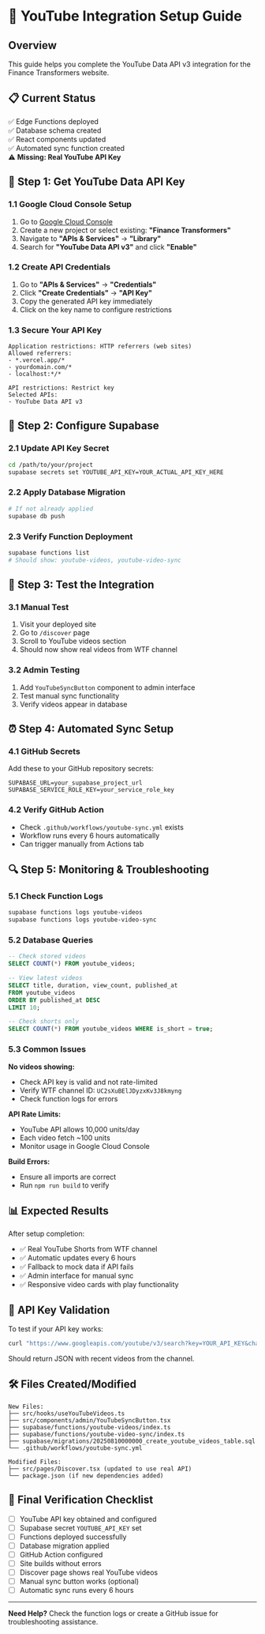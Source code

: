 # 🎥 YouTube Integration Setup Guide

## Overview
This guide helps you complete the YouTube Data API v3 integration for the Finance Transformers website.

## 📋 Current Status
✅ Edge Functions deployed  
✅ Database schema created  
✅ React components updated  
✅ Automated sync function created  
⚠️ **Missing: Real YouTube API Key**

## 🔑 Step 1: Get YouTube Data API Key

### 1.1 Google Cloud Console Setup
1. Go to [Google Cloud Console](https://console.cloud.google.com/)
2. Create a new project or select existing: **"Finance Transformers"**
3. Navigate to **"APIs & Services"** → **"Library"**
4. Search for **"YouTube Data API v3"** and click **"Enable"**

### 1.2 Create API Credentials  
1. Go to **"APIs & Services"** → **"Credentials"**
2. Click **"Create Credentials"** → **"API Key"**
3. Copy the generated API key immediately
4. Click on the key name to configure restrictions

### 1.3 Secure Your API Key
```
Application restrictions: HTTP referrers (web sites)
Allowed referrers:
- *.vercel.app/*
- yourdomain.com/*
- localhost:*/*

API restrictions: Restrict key
Selected APIs:
- YouTube Data API v3
```

## 🔧 Step 2: Configure Supabase

### 2.1 Update API Key Secret
```bash
cd /path/to/your/project
supabase secrets set YOUTUBE_API_KEY=YOUR_ACTUAL_API_KEY_HERE
```

### 2.2 Apply Database Migration
```bash
# If not already applied
supabase db push
```

### 2.3 Verify Function Deployment
```bash
supabase functions list
# Should show: youtube-videos, youtube-video-sync
```

## 🚀 Step 3: Test the Integration

### 3.1 Manual Test
1. Visit your deployed site
2. Go to `/discover` page
3. Scroll to YouTube videos section
4. Should now show real videos from WTF channel

### 3.2 Admin Testing
1. Add `YouTubeSyncButton` component to admin interface
2. Test manual sync functionality
3. Verify videos appear in database

## ⏰ Step 4: Automated Sync Setup

### 4.1 GitHub Secrets
Add these to your GitHub repository secrets:
```
SUPABASE_URL=your_supabase_project_url
SUPABASE_SERVICE_ROLE_KEY=your_service_role_key
```

### 4.2 Verify GitHub Action
- Check `.github/workflows/youtube-sync.yml` exists
- Workflow runs every 6 hours automatically
- Can trigger manually from Actions tab

## 🔍 Step 5: Monitoring & Troubleshooting

### 5.1 Check Function Logs
```bash
supabase functions logs youtube-videos
supabase functions logs youtube-video-sync
```

### 5.2 Database Queries
```sql
-- Check stored videos
SELECT COUNT(*) FROM youtube_videos;

-- View latest videos  
SELECT title, duration, view_count, published_at 
FROM youtube_videos 
ORDER BY published_at DESC 
LIMIT 10;

-- Check shorts only
SELECT COUNT(*) FROM youtube_videos WHERE is_short = true;
```

### 5.3 Common Issues

**No videos showing:**
- Check API key is valid and not rate-limited
- Verify WTF channel ID: `UC2sXuBElJDyzxKv3J8kmyng`
- Check function logs for errors

**API Rate Limits:**
- YouTube API allows 10,000 units/day
- Each video fetch ~100 units  
- Monitor usage in Google Cloud Console

**Build Errors:**
- Ensure all imports are correct
- Run `npm run build` to verify

## 📊 Expected Results

After setup completion:
- ✅ Real YouTube Shorts from WTF channel
- ✅ Automatic updates every 6 hours  
- ✅ Fallback to mock data if API fails
- ✅ Admin interface for manual sync
- ✅ Responsive video cards with play functionality

## 🎯 API Key Validation

To test if your API key works:
```bash
curl "https://www.googleapis.com/youtube/v3/search?key=YOUR_API_KEY&channelId=UC2sXuBElJDyzxKv3J8kmyng&part=snippet&maxResults=5&order=date&type=video"
```

Should return JSON with recent videos from the channel.

## 🛠️ Files Created/Modified

```
New Files:
├── src/hooks/useYouTubeVideos.ts
├── src/components/admin/YouTubeSyncButton.tsx  
├── supabase/functions/youtube-videos/index.ts
├── supabase/functions/youtube-video-sync/index.ts
├── supabase/migrations/20250810000000_create_youtube_videos_table.sql
└── .github/workflows/youtube-sync.yml

Modified Files:
├── src/pages/Discover.tsx (updated to use real API)
└── package.json (if new dependencies added)
```

## 🎉 Final Verification Checklist

- [ ] YouTube API key obtained and configured
- [ ] Supabase secret `YOUTUBE_API_KEY` set
- [ ] Functions deployed successfully  
- [ ] Database migration applied
- [ ] GitHub Action configured
- [ ] Site builds without errors
- [ ] Discover page shows real YouTube videos
- [ ] Manual sync button works (optional)
- [ ] Automatic sync runs every 6 hours

---

**Need Help?** Check the function logs or create a GitHub issue for troubleshooting assistance.